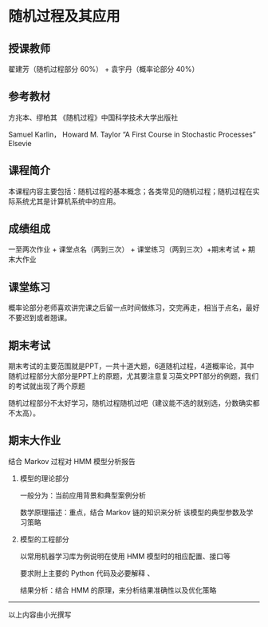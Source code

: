 # 随机过程及其应用

## 授课教师

翟建芳（随机过程部分 60%） + 袁宇丹（概率论部分 40%）

## 参考教材

方兆本、缪柏其 《随机过程》中国科学技术大学出版社

Samuel Karlin， Howard M. Taylor “A First Course in Stochastic Processes” Elsevie

## 课程简介

本课程内容主要包括：随机过程的基本概念；各类常见的随机过程；随机过程在实际系统尤其是计算机系统中的应用。

## 成绩组成

一至两次作业 + 课堂点名（两到三次） + 课堂练习（两到三次）+期末考试 + 期末大作业

## **课堂练习**

概率论部分老师喜欢讲完课之后留一点时间做练习，交完再走，相当于点名，最好不要迟到或者翘课。

## **期末考试**

期末考试的主要范围就是PPT，一共十道大题，6道随机过程，4道概率论，其中随机过程部分大部分是PPT上的原题，尤其要注意复习英文PPT部分的例题，我们的考试就出现了两个原题

随机过程部分不太好学习，随机过程随机过吧（建议能不选的就别选，分数确实都不太高）。

## **期末大作业**

结合 Markov 过程对 HMM 模型分析报告

1. 模型的理论部分

   一般分为：当前应用背景和典型案例分析

   数学原理描述：重点，结合 Markov 链的知识来分析 该模型的典型参数及学习策略

2. 模型的工程部分

   以常用机器学习库为例说明在使用 HMM 模型时的相应配置、接口等

   要求附上主要的 Python 代码及必要解释 、

   结果分析：结合 HMM 的原理，来分析结果准确性以及优化策略

---

以上内容由小光撰写